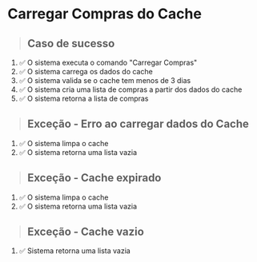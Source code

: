 # Carregar Compras do Cache

> ## Caso de sucesso

1. ✅ O sistema executa o comando "Carregar Compras"
2. ✅ O sistema carrega os dados do cache
3. ✅ O sistema valida se o cache tem menos de 3 dias
4. ✅ O sistema cria uma lista de compras a partir dos dados do cache
5. ✅ O sistema retorna a lista de compras

> ## Exceção - Erro ao carregar dados do Cache

1. ✅ O sistema limpa o cache
2. ✅ O sistema retorna uma lista vazia

> ## Exceção - Cache expirado

1. ✅ O sistema limpa o cache
2. ✅ O sistema retorna uma lista vazia

> ## Exceção - Cache vazio

1. ✅ Sistema retorna uma lista vazia
